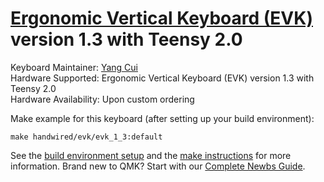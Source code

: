# [Ergonomic Vertical Keyboard (EVK)](https://github.com/YangPiCui/ErgonomicVerticalKeyboard) version 1.3 with Teensy 2.0
Keyboard Maintainer: [Yang Cui](https://github.com/YangPiCui)  
Hardware Supported: Ergonomic Vertical Keyboard (EVK) version 1.3 with Teensy 2.0    
Hardware Availability: Upon custom ordering  

Make example for this keyboard (after setting up your build environment):

    make handwired/evk/evk_1_3:default

See the [build environment setup](https://docs.qmk.fm/#/getting_started_build_tools) and the [make instructions](https://docs.qmk.fm/#/getting_started_make_guide) for more information. Brand new to QMK? Start with our [Complete Newbs Guide](https://docs.qmk.fm/#/newbs).
